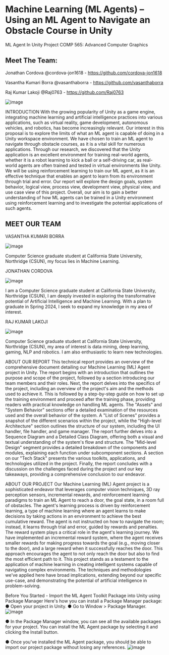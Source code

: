 # Machine Learning (ML Agents) – Using an ML Agent to Navigate an Obstacle Course in Unity 
ML Agent In Unity Project
COMP 565: Advanced Computer Graphics


Meet The Team:
--------------

Jonathan Cordova @cordova-jon1618 - https://github.com/cordova-jon1618 

Vasantha Kumari Borra @vasanthaborra - https://github.com/vasanthaborra

Raj Kumar Lakoji @Raj0763 - https://github.com/Raj0763

![image](https://github.com/cordova-jon1618/ml-agent-in-unity-project/assets/29684905/24f079c4-85bd-47f2-b9e6-e3e35e851cac)


INTRODUCTION
	With the growing popularity of Unity as a game engine, integrating machine learning and artificial intelligence practices into various applications, such as virtual reality, game development, autonomous vehicles, and robotics, has become increasingly relevant. Our interest in this proposal is to explore the limits of what an ML agent is capable of doing in a Unity workspace environment. 
We have chosen to train an ML agent to navigate through obstacle courses, as it is a vital skill for numerous applications. Through our research, we discovered that the Unity application is an excellent environment for training real-world agents, whether it is a robot learning to kick a ball or a self-driving car, as real-world agents are often trained and tested in virtual environments like Unity. We will be using reinforcement learning to train our ML agent, as it is an effective technique that enables an agent to learn from its environment through trial and error. Our report will explore the design goals, system behavior, logical view, process view, development view, physical view, and use case view of this project. 
Overall, our aim is to gain a better understanding of how ML agents can be trained in a Unity environment using reinforcement learning and to investigate the potential applications of such agents.


MEET OUR TEAM
--------------
VASANTHA KUMARI BORRA

![image](https://github.com/cordova-jon1618/ml-agent-in-unity-project/assets/29684905/cfcfca2a-8ef4-4154-9f1b-184c2a414478)

Computer Science graduate student at California State University, Northridge (CSUN), my focus lies in Machine Learning.



JONATHAN CORDOVA

![image](https://github.com/cordova-jon1618/ml-agent-in-unity-project/assets/29684905/f0c79f6e-5980-4930-bb32-8f0747e8db57)

I am a Computer Science graduate student at California State University, Northridge (CSUN), I am deeply invested in exploring the transformative potential of Artificial Intelligence and Machine Learning. With a plan to graduate in Spring 2024, I seek to expand my knowledge in my area of interest.



RAJ KUMAR LAKOJI

![image](https://github.com/cordova-jon1618/ml-agent-in-unity-project/assets/29684905/d79818f8-2fbc-4793-be3c-c2f0b27c4838)

Computer Science graduate student at California State University, Northridge (CSUN), my area of interest is data mining, deep learning, gaming, NLP and robotics. I am also enthusiastic to learn new technologies.



ABOUT OUR REPORT
This technical report provides an overview of the comprehensive document detailing our Machine Learning (ML) Agent project in Unity. The report begins with an introduction that outlines the purpose and scope of the project, followed by a section introducing our team members and their roles.
Next, the report delves into the specifics of the project, including an overview of the project's aim and the methods used to achieve it. This is followed by a step-by-step guide on how to set up the training environment and proceed after the training phase, providing readers with practical knowledge on handling ML agents.
The "Assets" and "System Behavior" sections offer a detailed examination of the resources used and the overall behavior of the system. A "List of Scenes" provides a snapshot of the different scenarios within the project, while the "High-level Architecture" section outlines the structure of our system, including the UI handler, file handler, and game manager.
The report further delves into a Sequence Diagram and a Detailed Class Diagram, offering both a visual and textual understanding of the system's flow and structure. The "Mid-level Design" segment provides a detailed breakdown of the components and modules, explaining each function under subcomponent sections.
A section on our "Tech Stack" presents the various toolkits, applications, and technologies utilized in the project. Finally, the report concludes with a discussion on the challenges faced during the project and our key takeaways, providing a comprehensive conclusion to our endeavor.

ABOUT OUR PROJECT
Our Machine Learning (ML) Agent project is a sophisticated endeavor that leverages computer vision techniques, 3D ray perception sensors, incremental rewards, and reinforcement learning paradigms to train an ML Agent to reach a door, the goal state, in a room full of obstacles.
The agent's learning process is driven by reinforcement learning, a type of machine learning where an agent learns to make decisions by taking actions in an environment to achieve the best cumulative reward. The agent is not instructed on how to navigate the room; instead, it learns through trial and error, guided by rewards and penalties.
The reward system plays a critical role in the agent's learning journey. We have implemented an incremental reward system, where the agent receives smaller rewards for making progress towards the goal (e.g., moving closer to the door), and a large reward when it successfully reaches the door. This approach encourages the agent to not only reach the door but also to find the most efficient path to it.
This project stands as a testament to the application of machine learning in creating intelligent systems capable of navigating complex environments. The techniques and methodologies we've applied here have broad implications, extending beyond our specific use-case, and demonstrating the potential of artificial intelligence in problem-solving.

Before You Started - Import the ML Agent Toolkit Package into Unity using Package Manager
Here's how you can install a Package Manager package:
●	Open your project in Unity.
●	Go to Window > Package Manager.
 ![image](https://github.com/cordova-jon1618/ml-agent-in-unity-project/assets/29684905/866351eb-0d76-40d8-b018-e630823a5c64)

●	In the Package Manager window, you can see all the available packages for your project. You can install the ML Agent package by selecting it and clicking the Install button.
 
●	Once you've installed the ML Agent package, you should be able to import our project package without losing any references.
![image](https://github.com/cordova-jon1618/ml-agent-in-unity-project/assets/29684905/e79e062d-6a3c-4563-8ae8-4a89727be358)
